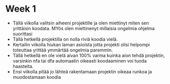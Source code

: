 # Week 1

* Tällä viikolla valitsin aiheeni projektille ja olen miettinyt miten sen yrittäisin koodata. MYös olen miettinenyt millaisia ongelmia ohjelma suorittasi
* Tällä hetkellä projektilla on nolla riviä koodia vielä.
* Kertailin viikolla hiukan laman asioista jotta projekti olisi helpompi toteuttaa yrittää ymmärtää ongelmia paremmin.
* Tällä hetkellä en ole vielä aivan 100% varma kuinka aion tehdä projektin, varsinkin nfa tai dfa automaatin oikeasti koodaaminen voi tuoda haasteita.
* Ensi viikolla pitää jo lähteä rakentamaan projektin oikeaa runkoa ja muodostamaan koodia

